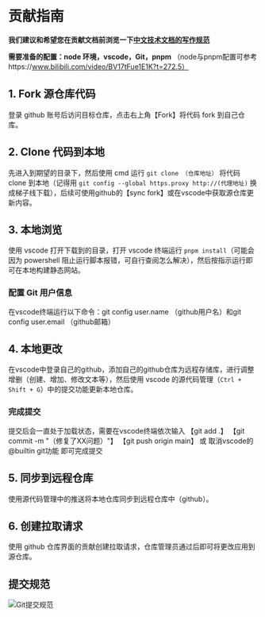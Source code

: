 # 贡献指南

**我们建议和希望您在贡献文档前浏览一下[中文技术文档的写作规范](https://github.com/ruanyf/document-style-guide)**

**需要准备的配置：node 环境，vscode，Git，pnpm**
（node与pnpm配置可参考https://www.bilibili.com/video/BV17tFue1E1K?t=272.5）

## 1. **Fork 源仓库代码**

登录 github 账号后访问目标仓库，点击右上角【Fork】将代码 fork 到自己仓库。

## 2. **Clone 代码到本地**

先进入到期望的目录下，然后使用 cmd 运行 `git clone （仓库地址）` 将代码 clone 到本地（记得用 `git config --global https.proxy http://(代理地址)` 换成梯子线下载），后续可使用github的【sync fork】或在vscode中获取源仓库更新内容。

## 3. **本地浏览**

使用 vscode 打开下载到的目录，打开 vscode 终端运行 `pnpm install`（可能会因为 powershell 阻止运行脚本报错，可自行查阅怎么解决），然后按指示运行即可在本地构建静态网站。

### 配置 Git 用户信息

在vscode终端运行以下命令：git config user.name （github用户名）和git config user.email （github邮箱）

## 4. **本地更改**

在vscode中登录自己的github，添加自己的github仓库为远程存储库，进行调整增删（创建、增加、修改文本等），然后使用 vscode 的源代码管理（`Ctrl + Shift + G`）中的提交功能更新本地仓库。

### 完成提交

提交后会一直处于加载状态，需要在vscode终端依次输入
【git add .】
【git commit -m "（修复了XX问题）"】
【git push origin main】
或
取消vscode的@builtin git功能
即可完成提交

## 5. **同步到远程仓库**

使用源代码管理中的推送将本地仓库同步到远程仓库中（github）。

## 6. **创建拉取请求**

使用 github 仓库界面的贡献创建拉取请求，仓库管理员通过后即可将更改应用到源仓库。
## **提交规范**
![Git提交规范](https://raw.githubusercontent.com/ciquningzuowu/ciquningzuowu.github.io/main/docs/public/Git提交规范.png)
